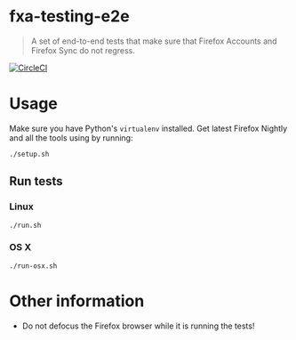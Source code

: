 # fxa-testing-e2e

> A set of end-to-end tests that make sure that Firefox Accounts and Firefox Sync do not regress.

[![CircleCI](https://circleci.com/gh/mozilla-services/fxa-testing-e2e.svg?style=svg)](https://circleci.com/gh/mozilla-services/fxa-testing-e2e)

# Usage

Make sure you have Python's `virtualenv` installed.
Get latest Firefox Nightly and all the tools using by running:

```
./setup.sh
```

## Run tests

### Linux
```
./run.sh
```

### OS X 
```
./run-osx.sh
```

# Other information

* Do not defocus the Firefox browser while it is running the tests!
